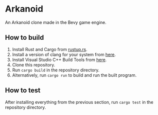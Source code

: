# Arkanoid

An Arkanoid clone made in the Bevy game engine.

## How to build

1. Install Rust and Cargo from [rustup.rs](https://rustup.rs/).
2. Install a version of clang for your system from [here](https://github.com/llvm/llvm-project/releases/tag/llvmorg-15.0.7).
3. Install Visual Studio C++ Build Tools from [here](https://visualstudio.microsoft.com/visual-cpp-build-tools/).
4. Clone this repository.
5. Run `cargo build` in the repository directory.
6. Alternatively, run `cargo run` to build and run the built program.

## How to test

After installing everything from the previous section, run `cargo test` in the repository directory.
